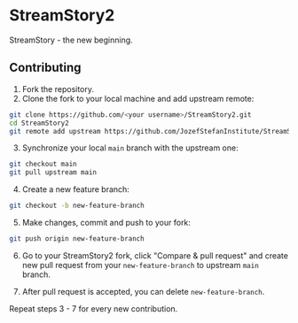 # StreamStory2

StreamStory - the new beginning.

## Contributing

1. Fork the repository.
2. Clone the fork to your local machine and add upstream remote:

```bash
git clone https://github.com/<your username>/StreamStory2.git
cd StreamStory2
git remote add upstream https://github.com/JozefStefanInstitute/StreamStory2.git
```

3. Synchronize your local `main` branch with the upstream one:

```bash
git checkout main
git pull upstream main
```

4. Create a new feature branch:

```bash
git checkout -b new-feature-branch
```

5. Make changes, commit and push to your fork:

```bash
git push origin new-feature-branch
```

6. Go to your StreamStory2 fork, click "Compare & pull request" and create new pull request from your `new-feature-branch` to upstream `main` branch.

7. After pull request is accepted, you can delete `new-feature-branch`.

Repeat steps 3 - 7 for every new contribution.
